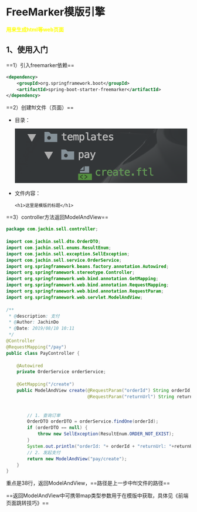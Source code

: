 # FreeMarker模版引擎

**<font color='yellow'>用来生成html等web页面</font>**



## 1、使用入门

==1）引入freemarker依赖==

```xml
<dependency>
    <groupId>org.springframework.boot</groupId>
    <artifactId>spring-boot-starter-freemarker</artifactId>
</dependency>
```



==2）创建ftl文件（页面）==

- 目录：

  ![image-20190813142518933](../PicSource/image-20190813142518933.png)

- 文件内容：

  ```ftl
  <h1>这里是模版的标题</h1>
  ```



==3）controller方法返回ModelAndView==

```java
package com.jachin.sell.controller;

import com.jachin.sell.dto.OrderDTO;
import com.jachin.sell.enums.ResultEnum;
import com.jachin.sell.exception.SellException;
import com.jachin.sell.service.OrderService;
import org.springframework.beans.factory.annotation.Autowired;
import org.springframework.stereotype.Controller;
import org.springframework.web.bind.annotation.GetMapping;
import org.springframework.web.bind.annotation.RequestMapping;
import org.springframework.web.bind.annotation.RequestParam;
import org.springframework.web.servlet.ModelAndView;

/**
 * @description: 支付
 * @Author: JachinDo
 * @Date: 2019/08/10 10:11
 */
@Controller
@RequestMapping("/pay")
public class PayController {

    @Autowired
    private OrderService orderService;

    @GetMapping("/create")
    public ModelAndView create(@RequestParam("orderId") String orderId,
                               @RequestParam("returnUrl") String returnUrl) {


        // 1. 查询订单
        OrderDTO orderDTO = orderService.findOne(orderId);
        if (orderDTO == null) {
            throw new SellException(ResultEnum.ORDER_NOT_EXIST);
        }
        System.out.println("orderId: "+ orderId + "returnUrl: "+returnUrl   );
        // 2. 发起支付
        return new ModelAndView("pay/create");
    }
}
```



重点是38行，返回ModelAndView，==路径是上一步中ftl文件的路径==

==返回ModelAndView中可携带map类型参数用于在模版中获取，具体见《前端页面跳转技巧》==

